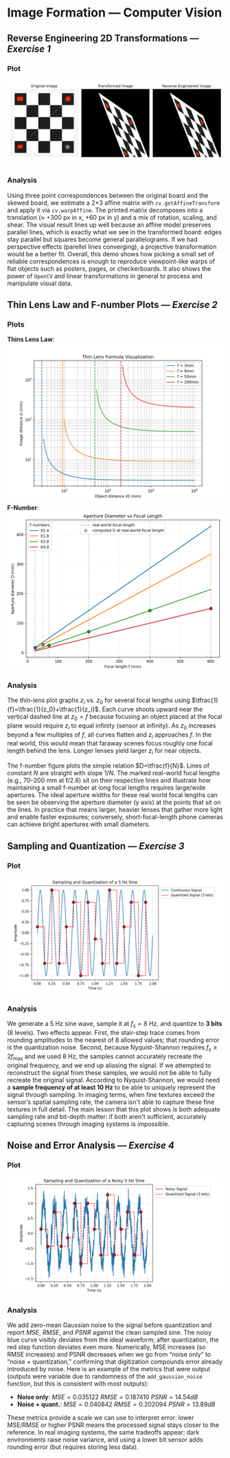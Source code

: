 ﻿# **Image Formation &mdash; Computer Vision**

## **Reverse Engineering 2D Transformations** &mdash; _Exercise 1_
### Plot
![Reverse Engineered Geometric Transform](image_formation/images/plots/reverse_engineered_transform.png)
### Analysis
Using three point correspondences between the original board and the skewed board, we estimate a 2×3 affine matrix with `cv.getAffineTransform` and apply it via `cv.warpAffine`. The printed matrix decomposes into a translation (≈ +300 px in x, +60 px in y) and a mix of rotation, scaling, and shear. The visual result lines up well because an affine model preserves parallel lines, which is exactly what we see in the transformed board: edges stay parallel but squares become general parallelograms. If we had perspective effects (parellel lines converging), a projective transformation would be a better fit. Overall, this demo shows how picking a small set of reliable correspondences is enough to reproduce viewpoint-like warps of flat objects such as posters, pages, or checkerboards. It also shows the power of `OpenCV` and linear transformations in general to process and manipulate visual data.

## **Thin Lens Law and F-number Plots** &mdash; _Exercise 2_
### Plots
**Thins Lens Law**:
![Thin Lens Law](image_formation/images/plots/thin_lens_plot.png)
**F-Number**:
![F-Number](image_formation/images/plots/f_number_plot.png)
### Analysis
The thin-lens plot graphs $z_i$ vs. $z_0$ for several focal lengths using $\tfrac{1}{f}=\tfrac{1}{z_0}+\tfrac{1}{z_i}$. Each curve shoots upward near the vertical dashed line at $z_0=f$ because focusing an object placed at the focal plane would require $z_i$ to equal infinity (sensor at infinity). As $z_0$ increases beyond a few multiples of $f$, all curves flatten and $z_i$ approaches $f$. In the real world, this would mean that faraway scenes focus roughly one focal length behind the lens. Longer lenses yield larger $z_i$ for near objects.

The f-number figure plots the simple relation $D=\tfrac{f}{N}$. Lines of constant $N$ are straight with slope $1/N$. The marked real-world focal lengths (e.g., 70–200 mm at f/2.8) sit on their respective lines and illustrate how maintaining a small f-number at long focal lengths requires large/wide apertures. The ideal aperture widths for these real world focal lengths can be seen be observing the aperture diameter (y axis) at the points that sit on the lines. In practice that means larger, heavier lenses that gather more light and enable faster exposures; conversely, short-focal-length phone cameras can achieve bright apertures with small diameters.


## **Sampling and Quantization** &mdash; _Exercise 3_
### Plot
![Sampling and Quantization Plot](image_formation/images/plots/sampling_quantization_plot.png)
### Analysis
We generate a 5 Hz sine wave, sample it at $f_s=8$ Hz, and quantize to **3 bits** (8 levels). Two effects appear. First, the stair-step trace comes from rounding amplitudes to the nearest of 8 allowed values; that rounding error is the quantization noise. Second, because Nyquist-Shannon requires $f_s \ge 2 f_{\max}$ and we used 8 Hz, the samples cannot accurately recreate the original frequency, and we end up aliasing the signal. If we attempted to reconstruct the signal from these samples, we would not be able to fully recreate the original signal. According to Nyquist-Shannon, we would need a **sample frequency of at least 10 Hz** to be able to uniquely represent the signal through sampling. In imaging terms, when fine textures exceed the sensor’s spatial sampling rate, the camera isn't able to capture these fine textures in full detail. The main lesson that this plot shows is both adequate sampling rate and bit-depth matter: if both aren't sufficient, accurately capturing scenes through imaging systems is impossible.

## **Noise and Error Analysis** &mdash; _Exercise 4_
### Plot
![Noise and Error Plot](image_formation/images/plots/error_noise_plot.png)
### Analysis
We add zero-mean Gaussian noise to the signal before quantization and report $MSE$, $RMSE$, and $PSNR$ against the clean sampled sine. The noisy blue curve visibly deviates from the ideal waveform; after quantization, the red step function deviates even more. Numerically, MSE increases (so RMSE increases) and PSNR decreases when we go from “noise only” to “noise + quantization,” confirming that digitization compounds error already introduced by noise. Here is an example of the metrics that were output (outputs were variable due to randomness of the `add_gaussian_noise` function, but this is consistent with most outputs):
* **Noise only**:      $MSE=0.035122$  $RMSE=0.187410$  $PSNR=14.54 dB$
* **Noise + quant.**:  $MSE=0.040842$  $RMSE=0.202094$  $PSNR=13.89 dB$

These metrics provide a scale we can use to interpret error: lower MSE/RMSE or higher PSNR means the processed signal stays closer to the reference. In real imaging systems, the same tradeoffs appear: dark environments raise noise variance, and using a lower bit sensor adds rounding error (but requires storing less data).

